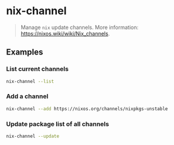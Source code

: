 # nix-channel

> Manage `nix` update channels. More information: <https://nixos.wiki/wiki/Nix_channels>.

## Examples

### List current channels

```bash
nix-channel --list
```

### Add a channel

```bash
nix-channel --add https://nixos.org/channels/nixpkgs-unstable
```

### Update package list of all channels

```bash
nix-channel --update
```
